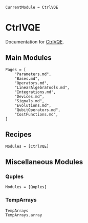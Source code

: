 ```@meta
CurrentModule = CtrlVQE
```

# CtrlVQE

Documentation for [CtrlVQE](https://github.com/kmsherbertvt/CtrlVQE.jl).

## Main Modules

```@contents
Pages = [
    "Parameters.md",
    "Bases.md",
    "Operators.md",
    "LinearAlgebraTools.md",
    "Integrations.md",
    "Devices.md",
    "Signals.md",
    "Evolutions.md",
    "QubitOperators.md",
    "CostFunctions.md",
]
```

## Recipes

```@autodocs
Modules = [CtrlVQE]
```

## Miscellaneous Modules

### Quples
```@autodocs
Modules = [Quples]
```

### TempArrays
```@docs
TempArrays
TempArrays.array
```
